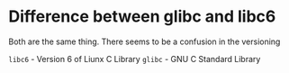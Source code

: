 # Difference between glibc and libc6

Both are the same thing. There seems to be a confusion in the versioning

`libc6` - Version 6 of Liunx C Library
`glibc` - GNU C Standard Library

